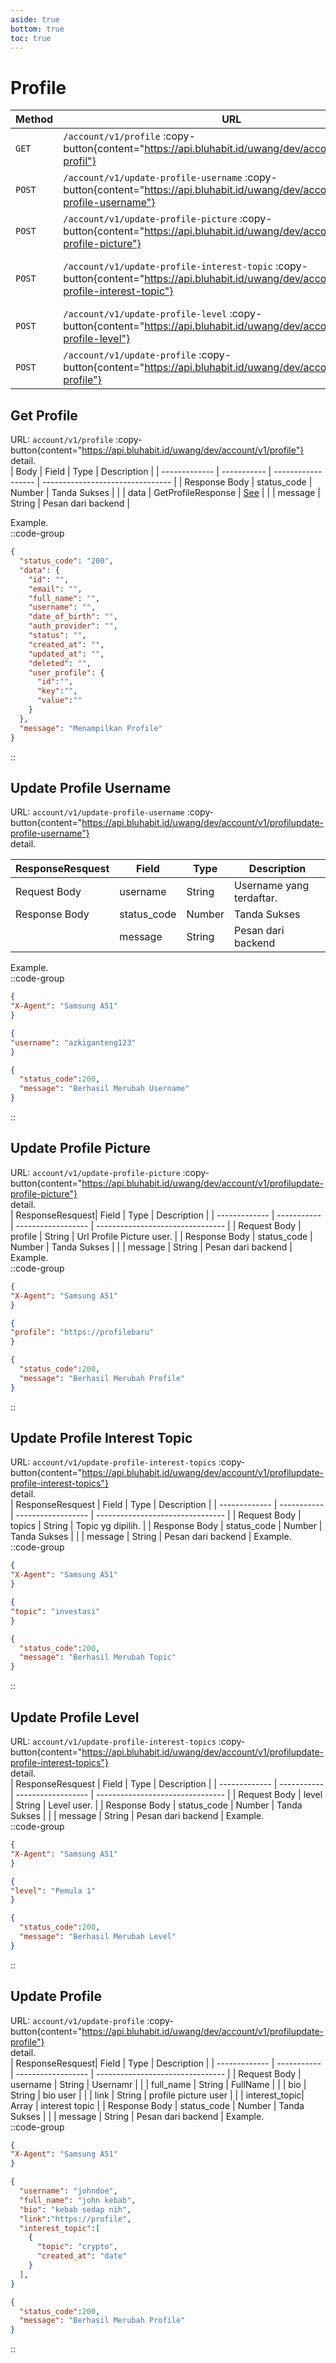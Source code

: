 ```yaml
---
aside: true
bottom: true
toc: true
---
```


# Profile

| Method | URL                                                                                                                                            | Description                                                                     |
| ------ | ---------------------------------------------------------------------------------------------------------------------------------------------- | ------------------------------------------------------------------------------- |
| `GET`  | `/account/v1/profile` :copy-button{content="https://api.bluhabit.id/uwang/dev/account/v1/get-profil"}                                          | [Get Profile](/account/profile#get-profile)                                     |
| `POST` | `/account/v1/update-profile-username` :copy-button{content="https://api.bluhabit.id/uwang/dev/account/v1/update-profile-username"}             | [Update Profile Username](/account/profile#update-profile-username)             |
| `POST` | `/account/v1/update-profile-picture` :copy-button{content="https://api.bluhabit.id/uwang/dev/account/v1/update-profile-picture"}               | [Update Profile Picture](/account/profile#update-profile-picture)               |
| `POST` | `/account/v1/update-profile-interest-topic` :copy-button{content="https://api.bluhabit.id/uwang/dev/account/v1/update-profile-interest-topic"} | [Update Profile Interest Topic](/account/profile#update-profile-interest-topic) |
| `POST` | `/account/v1/update-profile-level` :copy-button{content="https://api.bluhabit.id/uwang/dev/account/v1/update-profile-level"}                   | [Update Profile Level](/account/profile#update-profile-level)                   |
| `POST` | `/account/v1/update-profile` :copy-button{content="https://api.bluhabit.id/uwang/dev/account/v1/update-profile"}                               | [Update Profile](/account/profile#update-profile)                               |

## Get Profile

URL: `account/v1/profile` :copy-button{content="https://api.bluhabit.id/uwang/dev/account/v1/profile"} <br/>
detail.<br/>
| Body          | Field       | Type               | Description                      |
| ------------- | ----------- | ------------------ | -------------------------------- |
| Response Body | status_code | Number             | Tanda Sukses                     |
|               | data        | GetProfileResponse | [See](/type#getprofileresponse) |
|               | message     | String             | Pesan dari backend               |

Example.<br/>
::code-group
```json [RESPONSE]
{
  "status_code": "200",
  "data": {
    "id": "",
    "email": "",
    "full_name": "",
    "username": "",
    "date_of_birth": "",
    "auth_provider": "",
    "status": "",
    "created_at": "",
    "updated_at": "",
    "deleted": "",
    "user_profile": {
      "id":"",
      "key":"",
      "value":""
    }
  },
  "message": "Menampilkan Profile"
}
```
::

## Update Profile Username
URL: `account/v1/update-profile-username` :copy-button{content="https://api.bluhabit.id/uwang/dev/account/v1/profilupdate-profile-username"} <br/>
detail.<br/>

| ResponseResquest            | Field       | Type               | Description                      |
| ------------- | ----------- | ------------------ | -------------------------------- |
| Request Body  | username    | String             | Username yang terdaftar.         |
| Response Body | status_code | Number             | Tanda Sukses                     |
|               | message     | String             | Pesan dari backend               |
Example.<br/>
::code-group
```json [HEADER]
{
"X-Agent": "Samsung A51"
}
```

```json [REQUEST]
{
"username": "azkiganteng123"
}
```

```json [RESPONSE]
{
  "status_code":200,
  "message": "Berhasil Merubah Username"
}
```
::
## Update Profile Picture
URL: `account/v1/update-profile-picture` :copy-button{content="https://api.bluhabit.id/uwang/dev/account/v1/profilupdate-profile-picture"} <br/>
detail.<br/>
| ResponseResquest| Field       | Type               | Description        |
| -------------   | ----------- | ------------------ | -------------------------------- |
| Request Body    | profile     | String             | Url Profile Picture user.        |
| Response Body   | status_code | Number             | Tanda Sukses                     |
|                 | message     | String             | Pesan dari backend               |
Example.<br/>
::code-group
```json [HEADER]
{
"X-Agent": "Samsung A51"
}
```

```json [REQUEST]
{
"profile": "https://profilebaru"
}
```

```json [RESPONSE]
{
  "status_code":200,
  "message": "Berhasil Merubah Profile"
}
```
::
## Update Profile Interest Topic
URL: `account/v1/update-profile-interest-topics` :copy-button{content="https://api.bluhabit.id/uwang/dev/account/v1/profilupdate-profile-interest-topics"} <br/>
detail.<br/>
| ResponseResquest            | Field       | Type               | Description                      |
| ------------- | ----------- | ------------------ | -------------------------------- |
| Request Body  | topics      | String             | Topic yg dipilih.                |
| Response Body | status_code | Number             | Tanda Sukses                     |
|               | message     | String             | Pesan dari backend               |
Example.<br/>
::code-group
```json [HEADER]
{
"X-Agent": "Samsung A51"
}
```

```json [REQUEST]
{
"topic": "investasi"
}
```

```json [RESPONSE]
{
  "status_code":200,
  "message": "Berhasil Merubah Topic"
}
```
::
## Update Profile Level
URL: `account/v1/update-profile-interest-topics` :copy-button{content="https://api.bluhabit.id/uwang/dev/account/v1/profilupdate-profile-interest-topics"} <br/>
detail.<br/>
| ResponseResquest            | Field       | Type               | Description        |
| ------------- | ----------- | ------------------ | -------------------------------- |
| Request Body  | level       | String             | Level user.                      |
| Response Body | status_code | Number             | Tanda Sukses                     |
|               | message     | String             | Pesan dari backend               |
Example.<br/>
::code-group
```json [HEADER]
{
"X-Agent": "Samsung A51"
}
```

```json [REQUEST]
{
"level": "Pemula 1"
}
```

```json [RESPONSE]
{
  "status_code":200,
  "message": "Berhasil Merubah Level"
}
```
::


## Update Profile
URL: `account/v1/update-profile` :copy-button{content="https://api.bluhabit.id/uwang/dev/account/v1/profilupdate-profile"} <br/>
detail.<br/>
| ResponseResquest| Field         | Type               | Description        |
| -------------   | -----------   | ------------------ | -------------------------------- |
| Request Body    | username      | String             | Usernamr                         |
|                 | full_name     | String             | FullName                         |
|                 | bio           | String             | bio user                         |
|                 | link          | String             | profile picture user             |
|                 | interest_topic| Array             | interest topic                   |
| Response Body   | status_code   | Number             | Tanda Sukses                     |
|                 | message       | String             | Pesan dari backend               |
Example.<br/>
::code-group
```json [HEADER]
{
"X-Agent": "Samsung A51"
}
```

```json [REQUEST]
{
  "username": "johndoe",
  "full_name": "john kebab",
  "bio": "kebab sedap nih",
  "link":"https://profile",
  "interest_topic":[
    {
      "topic": "crypto",
      "created_at": "date"
    }
  ],
}
```

```json [RESPONSE]
{
  "status_code":200,
  "message": "Berhasil Merubah Profile"
}
```
::

